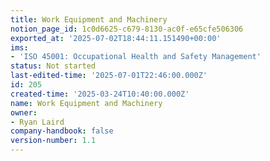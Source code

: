 ```yaml
---
title: Work Equipment and Machinery
notion_page_id: 1c0d6625-c679-8130-ac0f-e65cfe506306
exported_at: '2025-07-02T18:44:11.151490+00:00'
ims:
- 'ISO 45001: Occupational Health and Safety Management'
status: Not started
last-edited-time: '2025-07-01T22:46:00.000Z'
id: 205
created-time: '2025-03-24T10:40:00.000Z'
name: Work Equipment and Machinery
owner:
- Ryan Laird
company-handbook: false
version-number: 1.1
---
```


<!-- Unsupported block type: unsupported -->